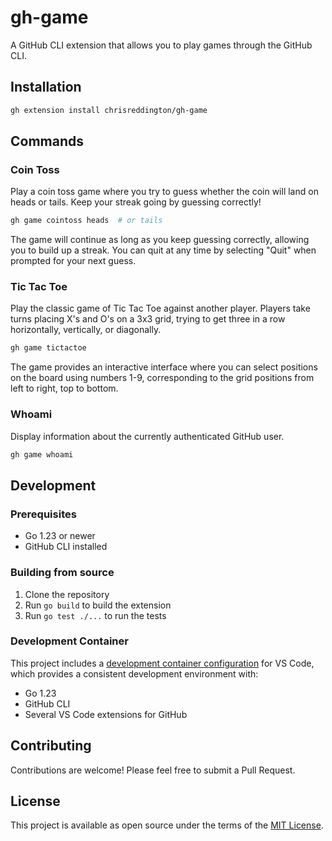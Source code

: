 # gh-game

A GitHub CLI extension that allows you to play games through the GitHub CLI.

## Installation

```sh
gh extension install chrisreddington/gh-game
```

## Commands

### Coin Toss

Play a coin toss game where you try to guess whether the coin will land on heads or tails. Keep your streak going by guessing correctly!

```sh
gh game cointoss heads  # or tails
```

The game will continue as long as you keep guessing correctly, allowing you to build up a streak. You can quit at any time by selecting "Quit" when prompted for your next guess.

### Tic Tac Toe

Play the classic game of Tic Tac Toe against another player. Players take turns placing X's and O's on a 3x3 grid, trying to get three in a row horizontally, vertically, or diagonally.

```sh
gh game tictactoe
```

The game provides an interactive interface where you can select positions on the board using numbers 1-9, corresponding to the grid positions from left to right, top to bottom.

### Whoami

Display information about the currently authenticated GitHub user.

```sh
gh game whoami
```

## Development

### Prerequisites

- Go 1.23 or newer
- GitHub CLI installed

### Building from source

1. Clone the repository
2. Run `go build` to build the extension
3. Run `go test ./...` to run the tests

### Development Container

This project includes a [development container configuration](.devcontainer/devcontainer.json) for VS Code, which provides a consistent development environment with:
- Go 1.23
- GitHub CLI
- Several VS Code extensions for GitHub

## Contributing

Contributions are welcome! Please feel free to submit a Pull Request.

## License

This project is available as open source under the terms of the [MIT License](LICENSE).